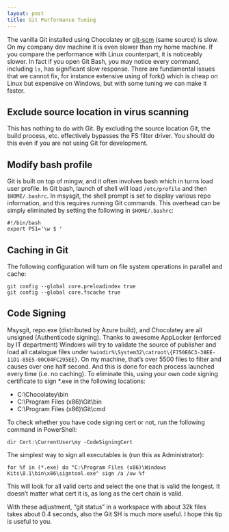 ```yaml
---
layout: post
title: Git Performance Tuning
---
```


The vanilla Git installed using Chocolatey or [git-scm](https://git-scm.com/download/win) (same source) is slow.  On my company dev machine it is even slower than my home machine. If you compare the performance with Linux counterpart, it is noticeably slower. In fact if you open Git Bash, you may notice every command, including ```ls```, has significant slow response. There are fundamental issues that we cannot fix, for instance extensive using of fork() which is cheap on Linux but expensive on Windows, but with some tuning we can make it faster.

## Exclude source location in virus scanning

This has nothing to do with Git. By excluding the source location Git, the build process, etc. effectively bypasses the FS filter driver. You should do this even if you are not using Git for development.

## Modify bash profile

Git is built on top of mingw, and it often involves bash which in turns load user profile. In Git bash, launch of shell
will load ```/etc/profile``` and then ```$HOME/.bashrc```. In msysgit, the shell prompt is set to display various repo
information, and this requires running Git commands. This overhead can be simply eliminated by setting the following in
```$HOME/.bashrc```:

    #!/bin/bash
    export PS1='\w $ '

## Caching in Git

The following configuration will turn on file system operations in parallel and cache:

    git config --global core.preloadindex true
    git config --global core.fscache true

## Code Signing

Msysgit, repo.exe (distributed by Azure build), and Chocolatey are all unsigned (Authenticode signing). Thanks to awesome
AppLocker (enforced by IT department) Windows will try to validate the source of publisher and load all catalogue files
under ```%windir%\System32\catroot\{F750E6C3-38EE-11D1-85E5-00C04FC295EE}```. On my machine, that’s over 5500 files to
filter and causes over one half second. And this is done for each process launched every time (i.e. no caching). To
eliminate this, using your own code signing certificate to sign *.exe in the following locations:

- C:\Chocolatey\bin
- C:\Program Files (x86)\Git\bin
- C:\Program Files (x86)\Git\cmd

To check whether you have code signing cert or not, run the following command in PowerShell:

    dir Cert:\CurrentUser\my -CodeSigningCert

The simplest way to sign all executables is (run this as Administrator):

    for %f in (*.exe) do "C:\Program Files (x86)\Windows Kits\8.1\bin\x86\signtool.exe" sign /a /uw %f

This will look for all valid certs and select the one that is valid the longest. It doesn’t matter what cert it is, as
long as the cert chain is valid.

With these adjustment, “git status” in a workspace with about 32k files takes about 0.4 seconds, also the Git SH is much
more useful. I hope this tip is useful to you.
